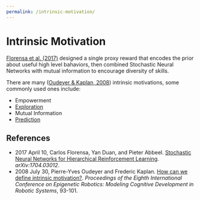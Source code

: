 ```yaml
---
permalink: /intrinsic-motivation/
---
```

# Intrinsic Motivation

[Florensa et al. (2017)](https://arxiv.org/abs/1704.03012) designed a single proxy reward that encodes the prior about useful high level bahaviors, then combined Stochastic Neural Networks with mutual information to encourage diversity of skills.

There are many ([Oudeyer & Kaplan, 2008](http://www.lucs.lu.se/LUCS/139/oudeyer.pdf)) intrinsic motivations, some commonly used ones include:

* Empowerment
* [Exploration](http://realai.org/exploration/)
* Mutual Information
* [Prediction](http://realai.org/predictive-learning/)

## References

* 2017 April 10, Carlos Florensa, Yan Duan, and Pieter Abbeel. [Stochastic Neural Networks for Hierarchical Reinforcement Learning](https://arxiv.org/abs/1704.03012). *arXiv:1704.03012*.
* 2008 July 30, Pierre-Yves Oudeyer and Frederic Kaplan. [How can we define intrinsic motivation?](http://www.lucs.lu.se/LUCS/139/oudeyer.pdf). *Proceedings of the Eighth International Conference on Epigenetic Robotics: Modeling Cognitive Development in Robotic Systems*, 93-101.
